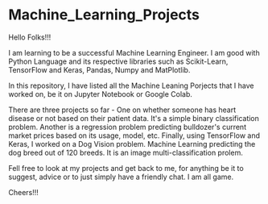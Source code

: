 # Machine_Learning_Projects

Hello Folks!!!

I am learning to be a successful Machine Learning Engineer. 
I am good with Python Language and its respective libraries such as Scikit-Learn, TensorFlow and Keras, Pandas, Numpy and MatPlotlib.

In this repository, I have listed all the Machine Leaning Porjects that I have worked on, be it on Jupyter Notebook or Google Colab.

There are three projects so far - 
One on whether someone has heart disease or not based on their patient data. It's a simple binary classification problem.
Another is a regression problem predicting bulldozer's current market prices based on its usage, model, etc.
Finally, using TensorFlow and Keras, I worked on a Dog Vision problem. Machine Learning predicting the dog breed out of 120 breeds. It is an image multi-classification prolem.

Fell free to look at my projects and get back to me, for anything be it to suggest, advice or to just simply have a friendly chat. I am all game.

Cheers!!!
